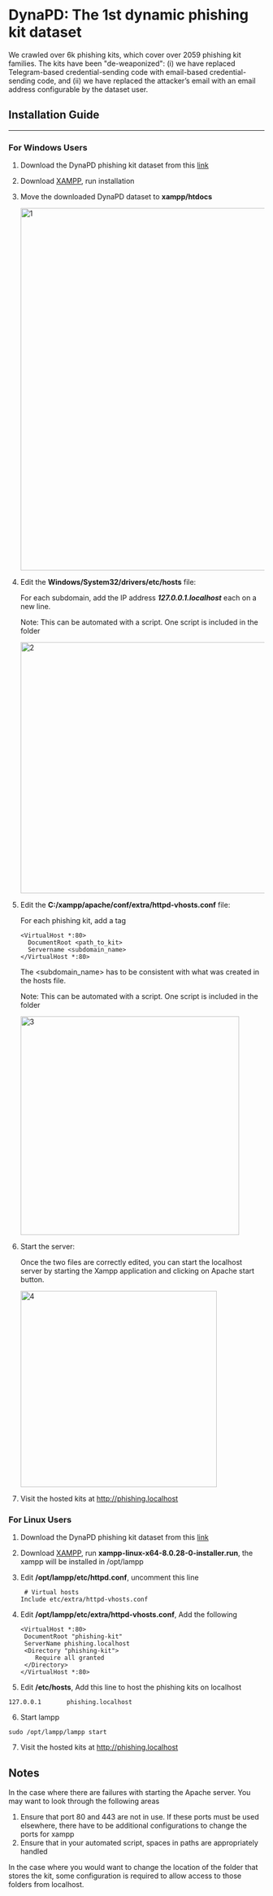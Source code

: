 # DynaPD: The 1st dynamic phishing kit dataset 

We crawled over 6k phishing kits, which cover over 2059 phishing kit families. The kits have been "de-weaponized": (i) we have replaced Telegram-based credential-sending code with email-based credential-sending code, and (ii) we have replaced the attacker’s email with an email address configurable by the dataset user.

## Installation Guide

---

### For Windows Users

1. Download the DynaPD phishing kit dataset from this [link](https://drive.google.com/file/d/1o2Hgr3SvtcsVsMiB4gnSafMezc_4FSLa/view?usp=sharing)
2. Download [XAMPP](https://www.apachefriends.org/), run installation
3. Move the downloaded DynaPD dataset to **xampp/htdocs**
   
   <img width="713" alt="1" src="https://github.com/user-attachments/assets/a43f6d14-b7e4-45c7-9663-6ae08a4ad36f" />

5. Edit the **Windows/System32/drivers/etc/hosts** file:

   For each subdomain, add the IP address **_127.0.0.1<space><subdomain>.localhost_** each on a new line.

   Note: This can be automated with a script. One script is included in the folder

   <img width="494" alt="2" src="https://github.com/user-attachments/assets/763f045e-4eb1-4366-8c8b-0044549a67bb" />


7. Edit the **C:/xampp/apache/conf/extra/httpd-vhosts.conf** file:

   For each phishing kit, add a tag
   ```
   <VirtualHost *:80>
     DocumentRoot <path_to_kit>
     Servername <subdomain_name>
   </VirtualHost *:80>
   ```

   The <subdomain_name> has to be consistent with what was created in the hosts file.

   Note: This can be automated with a script. One script is included in the folder

   <img width="430" alt="3" src="https://github.com/user-attachments/assets/231ced74-9a42-4f09-9579-e87bbc4cebe0" />


6. Start the server:
   
   Once the two files are correctly edited, you can start the localhost server by starting the Xampp application and clicking on Apache start button.

   <img width="386" alt="4" src="https://github.com/user-attachments/assets/57214cb3-abcc-44cc-b131-26054e514305" />

7. Visit the hosted kits at http://phishing.localhost

### For Linux Users

1. Download the DynaPD phishing kit dataset from this [link](https://drive.google.com/file/d/1o2Hgr3SvtcsVsMiB4gnSafMezc_4FSLa/view?usp=sharing)
2. Download [XAMPP](https://www.apachefriends.org/), run **xampp-linux-x64-8.0.28-0-installer.run**, the xampp will be installed in /opt/lampp
3. Edit **/opt/lampp/etc/httpd.conf**, uncomment this line
   ```
	# Virtual hosts
   Include etc/extra/httpd-vhosts.conf
   ```
4. Edit **/opt/lampp/etc/extra/httpd-vhosts.conf**, Add the following

   ```
   <VirtualHost *:80>
    DocumentRoot "phishing-kit"
    ServerName phishing.localhost
    <Directory "phishing-kit">
       Require all granted
    </Directory>
   </VirtualHost *:80>
   ```

5. Edit **/etc/hosts**, Add this line to host the phishing kits on localhost
```
127.0.0.1       phishing.localhost
```

6. Start lampp
```
sudo /opt/lampp/lampp start
```

7. Visit the hosted kits at http://phishing.localhost

## Notes

In the case where there are failures with starting the Apache server. 
You may want to look through the following areas

1. Ensure that port 80 and 443 are not in use. If these ports must be used elsewhere, there have to be additional configurations to change the ports for xampp
2. Ensure that in your automated script, spaces in paths are appropriately handled

In the case where you would want to change the location of the folder that stores the kit, 
some configuration is required to allow access to those folders from localhost.



